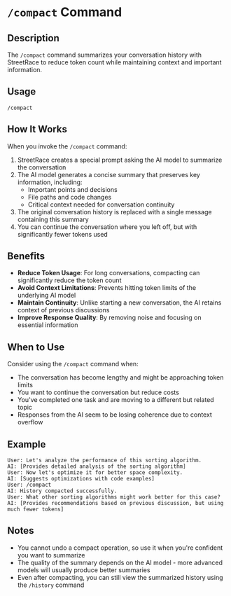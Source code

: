 # `/compact` Command

## Description
The `/compact` command summarizes your conversation history with StreetRace to reduce token count while maintaining context and important information.

## Usage
```
/compact
```

## How It Works
When you invoke the `/compact` command:

1. StreetRace creates a special prompt asking the AI model to summarize the conversation
2. The AI model generates a concise summary that preserves key information, including:
   - Important points and decisions
   - File paths and code changes
   - Critical context needed for conversation continuity
3. The original conversation history is replaced with a single message containing this summary
4. You can continue the conversation where you left off, but with significantly fewer tokens used

## Benefits
- **Reduce Token Usage**: For long conversations, compacting can significantly reduce the token count
- **Avoid Context Limitations**: Prevents hitting token limits of the underlying AI model
- **Maintain Continuity**: Unlike starting a new conversation, the AI retains context of previous discussions
- **Improve Response Quality**: By removing noise and focusing on essential information

## When to Use
Consider using the `/compact` command when:
- The conversation has become lengthy and might be approaching token limits
- You want to continue the conversation but reduce costs
- You've completed one task and are moving to a different but related topic
- Responses from the AI seem to be losing coherence due to context overflow

## Example
```
User: Let's analyze the performance of this sorting algorithm.
AI: [Provides detailed analysis of the sorting algorithm]
User: Now let's optimize it for better space complexity.
AI: [Suggests optimizations with code examples]
User: /compact
AI: History compacted successfully.
User: What other sorting algorithms might work better for this case?
AI: [Provides recommendations based on previous discussion, but using much fewer tokens]
```

## Notes
- You cannot undo a compact operation, so use it when you're confident you want to summarize
- The quality of the summary depends on the AI model - more advanced models will usually produce better summaries
- Even after compacting, you can still view the summarized history using the `/history` command